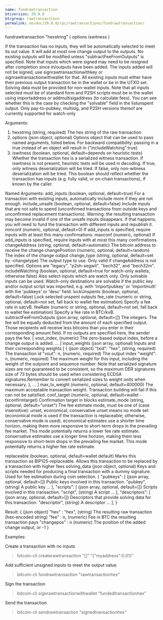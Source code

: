 ```yaml
---
name: fundrawtransaction
btcversion: 29.0.0
btcgroup: rawtransactions
permalink: en/doc/29.0.0/rpc/rawtransactions/fundrawtransaction/
---
```


fundrawtransaction "hexstring" ( options iswitness )

If the transaction has no inputs, they will be automatically selected to meet its out value.
It will add at most one change output to the outputs.
No existing outputs will be modified unless "subtractFeeFromOutputs" is specified.
Note that inputs which were signed may need to be resigned after completion since in/outputs have been added.
The inputs added will not be signed, use signrawtransactionwithkey
or signrawtransactionwithwallet for that.
All existing inputs must either have their previous output transaction be in the wallet
or be in the UTXO set. Solving data must be provided for non-wallet inputs.
Note that all inputs selected must be of standard form and P2SH scripts must be
in the wallet using importaddress or addmultisigaddress (to calculate fees).
You can see whether this is the case by checking the "solvable" field in the listunspent output.
Only pay-to-pubkey, multisig, and P2SH versions thereof are currently supported for watch-only

Arguments:
1. hexstring    (string, required) The hex string of the raw transaction
2. options      (json object, optional) Options object that can be used to pass named arguments, listed below. For backward compatibility: passing in a true instead of an object will result in {"includeWatching":true}
3. iswitness    (boolean, optional, default=depends on heuristic tests) Whether the transaction hex is a serialized witness transaction.
                If iswitness is not present, heuristic tests will be used in decoding.
                If true, only witness deserialization will be tried.
                If false, only non-witness deserialization will be tried.
                This boolean should reflect whether the transaction has inputs
                (e.g. fully valid, or on-chain transactions), if known by the caller.

Named Arguments:
add_inputs                 (boolean, optional, default=true) For a transaction with existing inputs, automatically include more if they are not enough.
include_unsafe             (boolean, optional, default=false) Include inputs that are not safe to spend (unconfirmed transactions from outside keys and unconfirmed replacement transactions).
                           Warning: the resulting transaction may become invalid if one of the unsafe inputs disappears.
                           If that happens, you will need to fund the transaction with different inputs and republish it.
minconf                    (numeric, optional, default=0) If add_inputs is specified, require inputs with at least this many confirmations.
maxconf                    (numeric, optional) If add_inputs is specified, require inputs with at most this many confirmations.
changeAddress              (string, optional, default=automatic) The bitcoin address to receive the change
changePosition             (numeric, optional, default=random) The index of the change output
change_type                (string, optional, default=set by -changetype) The output type to use. Only valid if changeAddress is not specified. Options are "legacy", "p2sh-segwit", "bech32", and "bech32m".
includeWatching            (boolean, optional, default=true for watch-only wallets, otherwise false) Also select inputs which are watch only.
                           Only solvable inputs can be used. Watch-only destinations are solvable if the public key and/or output script was imported,
                           e.g. with 'importpubkey' or 'importmulti' with the 'pubkeys' or 'desc' field.
lockUnspents               (boolean, optional, default=false) Lock selected unspent outputs
fee_rate                   (numeric or string, optional, default=not set, fall back to wallet fee estimation) Specify a fee rate in sat/vB.
feeRate                    (numeric or string, optional, default=not set, fall back to wallet fee estimation) Specify a fee rate in BTC/kvB.
subtractFeeFromOutputs     (json array, optional, default=[]) The integers.
                           The fee will be equally deducted from the amount of each specified output.
                           Those recipients will receive less bitcoins than you enter in their corresponding amount field.
                           If no outputs are specified here, the sender pays the fee.
     [
       vout_index,         (numeric) The zero-based output index, before a change output is added.
       ...
     ]
input_weights              (json array, optional) Inputs and their corresponding weights
     [
       {                   (json object)
         "txid": "hex",    (string, required) The transaction id
         "vout": n,        (numeric, required) The output index
         "weight": n,      (numeric, required) The maximum weight for this input, including the weight of the outpoint and sequence number. Note that serialized signature sizes are not guaranteed to be consistent, so the maximum DER signatures size of 73 bytes should be used when considering ECDSA signatures.Remember to convert serialized sizes to weight units when necessary.
       },
       ...
     ]
max_tx_weight              (numeric, optional, default=400000) The maximum acceptable transaction weight.
                           Transaction building will fail if this can not be satisfied.
conf_target                (numeric, optional, default=wallet -txconfirmtarget) Confirmation target in blocks
estimate_mode              (string, optional, default="unset") The fee estimate mode, must be one of (case insensitive):
                           unset, economical, conservative 
                           unset means no mode set (economical mode is used if the transaction is replaceable;
                           otherwise, conservative mode is used). 
                           economical estimates use a shorter time horizon, making them more
                           responsive to short-term drops in the prevailing fee market. This mode
                           potentially returns a lower fee rate estimate.
                           conservative estimates use a longer time horizon, making them
                           less responsive to short-term drops in the prevailing fee market. This mode
                           potentially returns a higher fee rate estimate.
                           
replaceable                (boolean, optional, default=wallet default) Marks this transaction as BIP125-replaceable.
                           Allows this transaction to be replaced by a transaction with higher fees
solving_data               (json object, optional) Keys and scripts needed for producing a final transaction with a dummy signature.
                           Used for fee estimation during coin selection.
     {
       "pubkeys": [        (json array, optional, default=[]) Public keys involved in this transaction.
         "pubkey",         (string) A public key
         ...
       ],
       "scripts": [        (json array, optional, default=[]) Scripts involved in this transaction.
         "script",         (string) A script
         ...
       ],
       "descriptors": [    (json array, optional, default=[]) Descriptors that provide solving data for this transaction.
         "descriptor",     (string) A descriptor
         ...
       ],
     }

Result:
{                     (json object)
  "hex" : "hex",      (string) The resulting raw transaction (hex-encoded string)
  "fee" : n,          (numeric) Fee in BTC the resulting transaction pays
  "changepos" : n     (numeric) The position of the added change output, or -1
}

Examples:

Create a transaction with no inputs
> bitcoin-cli createrawtransaction "[]" "{\"myaddress\":0.01}"

Add sufficient unsigned inputs to meet the output value
> bitcoin-cli fundrawtransaction "rawtransactionhex"

Sign the transaction
> bitcoin-cli signrawtransactionwithwallet "fundedtransactionhex"

Send the transaction
> bitcoin-cli sendrawtransaction "signedtransactionhex"


